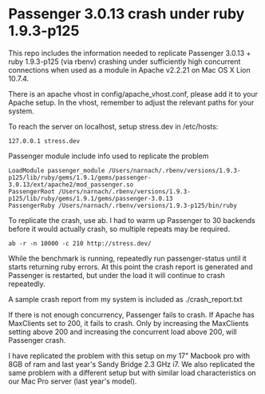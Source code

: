 Passenger 3.0.13 crash under ruby 1.9.3-p125
============================================

This repo includes the information needed to replicate Passenger 3.0.13 + ruby 1.9.3-p125 (via rbenv) crashing under sufficiently high concurrent connections when used as a module in Apache v2.2.21 on Mac OS X Lion 10.7.4.

There is an apache vhost in config/apache_vhost.conf, please add it to your Apache setup. In the vhost, remember to adjust the relevant paths for your system.

To reach the server on localhost, setup stress.dev in /etc/hosts:

    127.0.0.1 stress.dev

Passenger module include info used to replicate the problem

    LoadModule passenger_module /Users/narnach/.rbenv/versions/1.9.3-p125/lib/ruby/gems/1.9.1/gems/passenger-3.0.13/ext/apache2/mod_passenger.so
    PassengerRoot /Users/narnach/.rbenv/versions/1.9.3-p125/lib/ruby/gems/1.9.1/gems/passenger-3.0.13
    PassengerRuby /Users/narnach/.rbenv/versions/1.9.3-p125/bin/ruby

To replicate the crash, use ab. I had to warm up Passenger to 30 backends before it would actually crash, so multiple repeats may be required.

    ab -r -n 10000 -c 210 http://stress.dev/

While the benchmark is running, repeatedly run passenger-status until it starts returning ruby errors. At this point the crash report is generated and Passenger is restarted, but under the load it will continue to crash repeatedly.

A sample crash report from my system is included as ./crash_report.txt

If there is not enough concurrency, Passenger fails to crash. If Apache has MaxClients set to 200, it fails to crash. Only by increasing the MaxClients setting above 200 and increasing the concurrent load above 200, will Passenger crash.

I have replicated the problem with this setup on my 17" Macbook pro with 8GB of ram and last year's Sandy Bridge 2.3 GHz i7. We also replicated the same problem with a different setup but with similar load characteristics on our Mac Pro server (last year's model).

